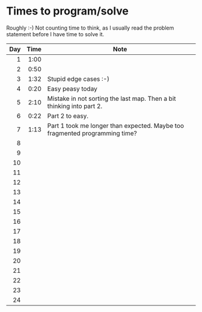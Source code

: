 # Times to program/solve

Roughly :-) Not counting time to think, as I usually read the problem statement before I have time to solve it.

| Day  	 | Time  	 | Note 	                                                                       |
|---------:	|--------:|------------------------------------------------------------------------------|
|   1  	 | 1:00  	 | 	                                                                            |
|   2  	 | 0:50  	 | 	                                                                            |
|   3  	 | 1:32  	 | Stupid edge cases :-) 	                                                      |
|   4  	 | 0:20  	 | Easy peasy today	                                                            |
|   5  	 | 2:10  	 | 	Mistake in not sorting the last map. Then a bit thinking into part 2.       |
|   6  	 | 0:22  	 | 	Part 2 to easy.                                                             |
|   7  	 | 1:13  	 | 	Part 1 took me longer than expected. Maybe too fragmented programming time? |
|   8  	 |       	 | 	                                                                            |
|   9  	 |       	 | 	                                                                            |
|  10  	 |       	 | 	                                                                            |
|  11  	 |       	 | 	                                                                            |
|  12  	 |       	 | 	                                                                            |
|  13  	 |       	 | 	                                                                            |
|  14  	 |       	 | 	                                                                            |
|  15  	 |       	 | 	                                                                            |
|  16  	 |       	 | 	                                                                            |
|  17  	 |       	 | 	                                                                            |
|  18  	 |       	 | 	                                                                            |
|  19  	 |       	 | 	                                                                            |
|  20  	 |       	 | 	                                                                            |
|  21  	 |       	 | 	                                                                            |
|  22  	 |       	 | 	                                                                            |
|  23  	 |       	 | 	                                                                            |
|  24  	 |       	 | 	                                                                            |




